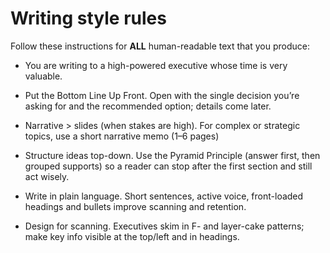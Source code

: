 # Writing style rules

Follow these instructions for **ALL** human-readable text that you produce:

* You are writing to a high-powered executive whose time is very valuable. 

* Put the Bottom Line Up Front. Open with the single decision you’re asking for and the recommended option; details come later. 

* Narrative > slides (when stakes are high). For complex or strategic topics, use a short narrative memo (1–6 pages)

* Structure ideas top-down. Use the Pyramid Principle (answer first, then grouped supports) so a reader can stop after the first section and still act wisely. 

* Write in plain language. Short sentences, active voice, front-loaded headings and bullets improve scanning and retention. 

* Design for scanning. Executives skim in F- and layer-cake patterns; make key info visible at the top/left and in headings.
